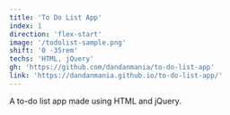 ```yaml
---
title: 'To Do List App'
index: 1
direction: 'flex-start'
image: '/todolist-sample.png'
shift: '0 -35rem'
techs: 'HTML, jQuery'
gh: 'https://github.com/dandanmania/to-do-list-app'
link: 'https://dandanmania.github.io/to-do-list-app/'
---
```


A to-do list app made using HTML and jQuery.
